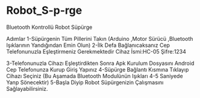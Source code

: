 # Robot_S-p-rge
Bluetooth Kontrollü Robot Süpürge

Adımlar
1-Süpürgenin Tüm Pillerini Takın (Arduino ,Motor Sürücü ,Bluetooth Işıklarının Yandığından Emin Olun)
2-İlk Defa Bağlanıcaksanız Cep Telefonunuzla Eşleştirmeniz Gerekmektedir 
  Cihaz İsmi:HC-05
  Şifre:1234
  
3-Telefonunuzla Cihazı Eşleştirdikten Sonra Apk Kurulum Dosyasını Android Cep Telefonunza Kurup Giriş Yapınız
4-Süpürge Bağlantı Kısmına Tıklayıp Cihazı Seçiniz (Bu Aşamada Bluetooth Modulünün Işıkları 4-5 Saniyede Yanp Sönecektir)
5-Başla Diyip Robot Süpürgenizin Çalışmasını Sağlayabilirsiniz.
